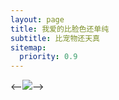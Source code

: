 ```yaml
---
layout: page
title: 我爱的比脸色还单纯
subtitle: 比宠物还天真
sitemap:
  priority: 0.9
---
```


<--<img src="{{ '/assets/img/pudhina.jpg' | prepend: site.baseurl }}" id="about-img">-->

<div id="describe-text">
<!--	<p>Non sunt multiplicanda entia sine necessitate</p>
	<p>Fork and use the theme from the <strong> <a href="https://github.com/knhash/Pudhina"> repository</a> </strong></p>-->
</div>

